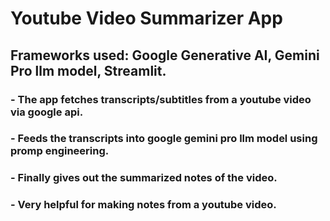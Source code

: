 # Youtube Video Summarizer App
## Frameworks used: Google Generative AI, Gemini Pro llm model, Streamlit. 
### - The app fetches transcripts/subtitles from a youtube video via google api. 
### - Feeds the transcripts into google gemini pro llm model using promp engineering.
### - Finally gives out the summarized notes of the video. 
### - Very helpful for making notes from a youtube video. 
